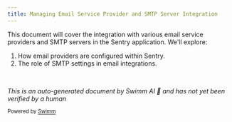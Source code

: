 ```yaml
---
title: Managing Email Service Provider and SMTP Server Integration
---
```

This document will cover the integration with various email service providers and SMTP servers in the Sentry application. We'll explore:

1. How email providers are configured within Sentry.
2. The role of SMTP settings in email integrations.

&nbsp;

*This is an auto-generated document by Swimm AI 🌊 and has not yet been verified by a human*

<SwmMeta version="3.0.0" repo-id="Z2l0aHViJTNBJTNBc2VudHJ5JTNBJTNBZ2V0c2VudHJ5" repo-name="sentry"><sup>Powered by [Swimm](/)</sup></SwmMeta>
